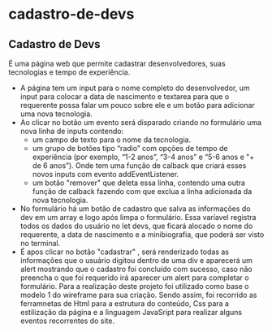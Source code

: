 # cadastro-de-devs
## Cadastro de Devs

É uma página web que permite cadastrar desenvolvedores, suas tecnologias e tempo de experiência. 
- A página tem um input para o nome completo do desenvolvedor, um input para colocar a data de nascimento e textarea para que o requerente possa falar um pouco sobre ele  e um botão para adicionar uma nova tecnologia.
- Ao clicar no botão um evento será disparado criando no formulário uma nova linha de inputs contendo:
    - um campo de texto para o nome da tecnologia.
    - um grupo de botões tipo “radio” com opções de tempo de experiência (por exemplo, “1-2 anos”, “3-4 anos” e “5-6 anos e "+ de 6 anos”). Onde tem uma função de calback que criará esses novos inputs  com evento addEventListener.
    - um botão "remover" que deleta essa linha, contendo uma outra função de calback fazendo com que exclua a linha adicionada da nova tecnologia.
- No formulário há um botão de cadastro que salva as informações do dev em um array e logo após limpa o formulário. Essa varíavel  registra todos os dados do usuário no let devs, que ficará alocado o nome do requerente, a data de nascimento e a minibiografia, que poderá ser visto no terminal.
-  É apos clicar no botão "cadastrar" , será renderizado todas as informações que o usuário digitou dentro de uma div e aparecerá um alert mostrando que o cadastro foi concluído com sucesso, caso não preencha o que foi requerido irá aparecer um alert para completar o formulário.
Para a realização deste projeto foi utilizado como base o modelo 1 do wireframe para sua criação. Sendo assim, foi recorrido as ferramnetas de Html para a estrutura do conteúdo, Css para a estilização da página e a linguagem JavaSript para realizar alguns eventos recorrentes do site.

